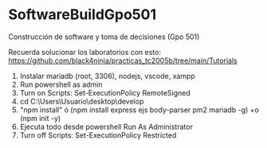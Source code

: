 # SoftwareBuildGpo501
Construcción de software y toma de decisiones (Gpo 501)

Recuerda solucionar los laboratorios con esto: https://github.com/black4ninja/practicas_tc2005b/tree/main/Tutorials

1. Instalar mariadb (root, 3306), nodejs, vscode, xampp
2. Run powershell as admin
3. Turn on Scripts: Set-ExecutionPolicy RemoteSigned
4. cd C:\Users\Usuario\desktop\develop
5. "npm install" ó (npm install express ejs body-parser pm2 mariadb -g) +o (npm init -y)
6. Ejecuta todo desde powershell Run As Administrator
7. Turn off Scripts: Set-ExecutionPolicy Restricted
